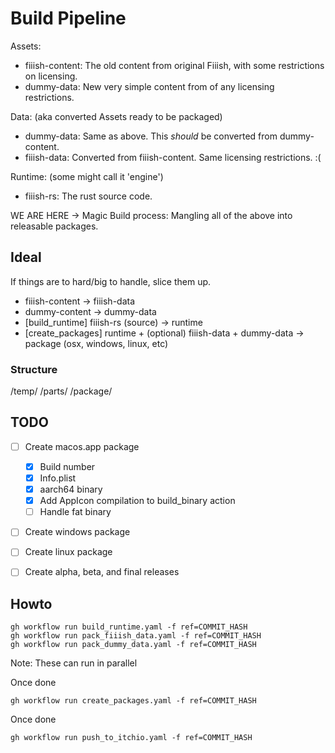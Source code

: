 # Build Pipeline



Assets:
- fiiish-content: The old content from original Fiiish, with some restrictions on licensing.
- dummy-data: New very simple content from of any licensing restrictions.


Data: (aka converted Assets ready to be packaged)
- dummy-data: Same as above. This _should_ be converted from dummy-content.
- fiiish-data: Converted from fiiish-content. Same licensing restrictions. :(

Runtime: (some might call it 'engine')
- fiiish-rs: The rust source code.


WE ARE HERE -> Magic Build process: Mangling all of the above into releasable packages.





## Ideal

If things are to hard/big to handle, slice them up.

- fiiish-content -> fiiish-data
- dummy-content -> dummy-data
- [build_runtime] fiiish-rs (source) -> runtime
- [create_packages] runtime + (optional) fiiish-data + dummy-data -> package (osx, windows, linux, etc)


### Structure
/temp/
	/parts/
	/package/

## TODO

- [ ] Create macos.app package
	- [x] Build number
	- [x] Info.plist
	- [x] aarch64 binary
	- [x] Add AppIcon compilation to build_binary action
	- [ ] Handle fat binary

- [ ] Create windows package
- [ ] Create linux package

- [ ] Create alpha, beta, and final releases
	
## Howto

```
gh workflow run build_runtime.yaml -f ref=COMMIT_HASH
gh workflow run pack_fiiish_data.yaml -f ref=COMMIT_HASH
gh workflow run pack_dummy_data.yaml -f ref=COMMIT_HASH
```
Note: These can run in parallel

Once done
```
gh workflow run create_packages.yaml -f ref=COMMIT_HASH
```

Once done
```
gh workflow run push_to_itchio.yaml -f ref=COMMIT_HASH
```




